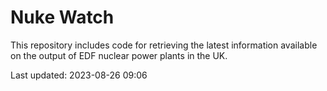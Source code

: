 # Nuke Watch

This repository includes code for retrieving the latest information available on the output of EDF nuclear power plants in the UK.

Last updated: 2023-08-26 09:06